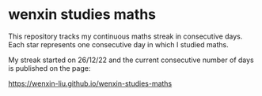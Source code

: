 # wenxin studies maths

This repository tracks my continuous maths streak in consecutive days. Each star represents one consecutive day in which I studied maths. 

My streak started on 26/12/22 and the current consecutive number of days is published on the page:

https://wenxin-liu.github.io/wenxin-studies-maths

